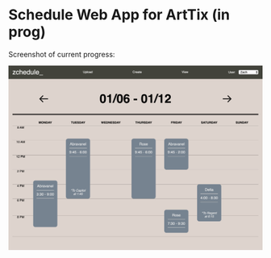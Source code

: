 # Schedule Web App for ArtTix (in prog) 

Screenshot of current progress:

<img src="https://github.com/vxxce/arttix_scheduling/blob/master/screenshot.png?raw=true" alt="screenshot of webapp" width="800px" />

